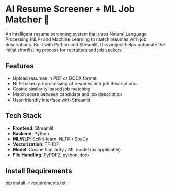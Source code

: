 # AI Resume Screener + ML Job Matcher 🎯
An intelligent resume screening system that uses Natural Language Processing (NLP) and Machine Learning to match resumes with job descriptions. Built with Python and Streamlit, this project helps automate the initial shortlisting process for recruiters and job seekers.

## Features
- Upload resumes in PDF or DOCX format
- NLP-based preprocessing of resumes and job descriptions
- Cosine similarity-based job matching
- Match score between candidate and job description
- User-friendly interface with Streamlit

## Tech Stack
- **Frontend**: Streamlit
- **Backend**: Python
- **ML/NLP**: Scikit-learn, NLTK / SpaCy
- **Vectorization**: TF-IDF
- **Model**: Cosine Similarity / ML model (as applicable)
- **File Handling**: PyPDF2, python-docx

## Install Requirements
pip install -r requirements.txt




